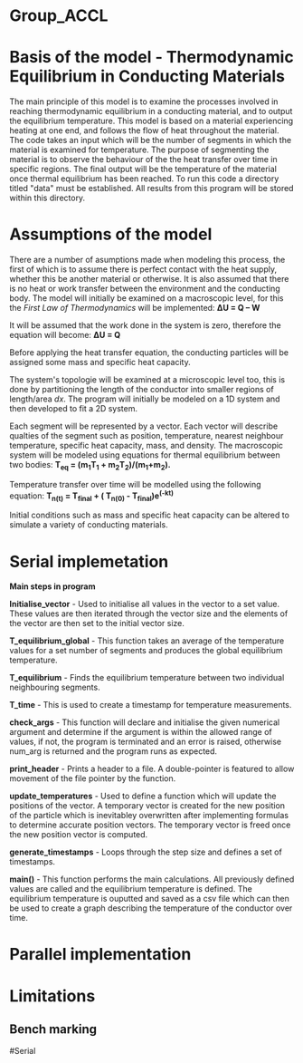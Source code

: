 # Group_ACCL
# Basis of the model - Thermodynamic Equilibrium in Conducting Materials
The main principle of this model is to examine the processes involved in reaching thermodynamic equilibrium in a conducting material, and to output the equilibrium temperature. This model is based on a material experiencing heating at one end, and follows the flow of heat throughout the material. The code takes an input which will be the number of segments in which the material is examined for temperature. The purpose of segmenting the material is to observe the behaviour of the the heat transfer over time in specific regions. The final output will be the temperature of the material once thermal equilibrium has been reached. To run this code a directory titled "data" must be established. All results from this program will be stored within this directory.
# Assumptions of the model
There are a number of asumptions made when modeling this process, the first of which is to assume there is perfect contact with the heat supply, whether this be another material or otherwise. It is also assumed that there is no heat or work transfer between the environment and the conducting body. 
The model will initially be examined on a macroscopic level, for this the _First Law of Thermodynamics_ will be implemented: **ΔU = Q – W** 

It will be assumed that the work done in the system is zero, therefore the equation will become: **ΔU = Q**

Before applying the heat transfer equation, the conducting particles will be assigned some mass and specific heat capacity.

The system's topologie will be examined at a microscopic level too, this is done by partitioning the length of the conductor into smaller regions of length/area _dx_. The program will initially be modeled on a 1D system and then developed to fit a 2D system. 

Each segment will be represented by a vector. Each vector will describe qualties of the segment such as position, temperature, nearest neighbour temperature, specific heat capacity, mass, and density. The macroscopic system will be modeled using equations for thermal equilibrium between two bodies:
 **T<sub>eq</sub> = (m<sub>1</sub>T<sub>1</sub> + m<sub>2</sub>T<sub>2</sub>)/(m<sub>1</sub>+m<sub>2</sub>).**   

 Temperature transfer over time will be modelled using the following equation:
**T<sub>n(t)</sub> = T<sub>final</sub> + ( T<sub>n(0)</sub> - T<sub>final</sub>)e<sup>(-kt)</sup>**

Initial conditions such as mass and specific heat capacity can be altered to simulate a variety of conducting materials.

# Serial implemetation 
**Main steps in program**

**Initialise_vector** - Used to initialise all values in the vector to a set value. These values are then iterated through the vector size and the elements of the vector are then set to the initial vector size. 

**T_equilibrium_global** - This function takes an average of the temperature values for a set number of segments and produces the global equilibrium temperature. 

**T_equilibrium** - Finds the equilibrium temperature between two individual neighbouring segments.

**T_time** - This is used to create a timestamp for temperature measurements.

**check_args** - This function will declare and initialise the given numerical argument and determine if the argument is within the allowed range of values, if not, the program is terminated and an error is raised, otherwise num_arg is returned and the program runs as expected.

**print_header** - Prints a header to a file. A double-pointer is featured to allow movement of the file pointer by the function.

**update_temperatures** -  Used to define a function which will update the positions of the vector. A temporary vector is created for the new position of the particle which is inevitabley overwritten after implementing formulas to determine accurate position vectors. The temporary vector is freed once the new position vector is computed.

**generate_timestamps** - Loops through the step size and defines a set of timestamps.

**main()** - This function performs the main calculations. All previously defined values are called and the equilibrium temperature is defined. The equilibrium temperature is ouputted and saved as a csv file which can then be used to create a graph describing the temperature of the conductor over time.


# Parallel implementation
# Limitations
## Bench marking
#Serial 
